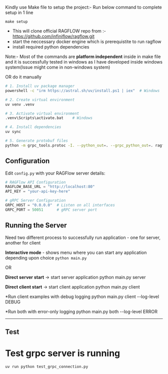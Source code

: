 Kindly use Make file to setup the project:-
Run below command to complete setup in 1 line
```
make setup
```
* This will clone official RAGFLOW repo from :- https://github.com/infiniflow/ragflow.git
* start the neccessary docker engine which is prerequistite to run ragflow 
* install required python dependencies

Note:- 
Most of the commands are **platform independent** inside in make file and it is successfully tested in windows as I have developed inside windows system(Issue might come in non-windows system)

OR do it manually

```bash
# 1. Install uv package manager
powershell -c "irm https://astral.sh/uv/install.ps1 | iex"  # Windows

# 2. Create virtual environment
uv venv .venv 

# 3. Activate virtual environment
.venv\Scripts\activate.bat    # Windows

# 4. Install dependencies
uv sync

# 5. Generate protobuf files 
python -m grpc_tools.protoc -I. --python_out=. --grpc_python_out=. ragflow_service.proto
```

## Configuration

Edit `config.py` with your RAGFlow server details:

```python
# RAGFlow API Configuration
RAGFLOW_BASE_URL = "http://localhost:80"
API_KEY = "your-api-key-here"

# gRPC Server Configuration
GRPC_HOST = "0.0.0.0"  # Listen on all interfaces
GRPC_PORT = 50051      # gRPC server port
```

## Running the Server
Need two different process to successfully run application - one for server, another for client

**Interactive mode** - shows menu where you can start any application depending upon choice
```python main.py```

OR

**Direct server start**  -> start server application
python main.py server

**Direct client start**  -> start client application
python main.py client

*Run client examples with debug logging
python main.py client --log-level DEBUG

*Run both with error-only logging
python main.py both --log-level ERROR


--------------------------------------------
## Test

# Test grpc server is running
    uv run python test_grpc_connection.py

# 


